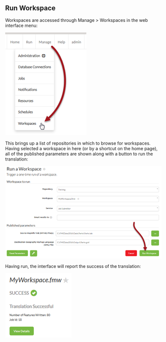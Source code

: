 ## Run Workspace ##

Workspaces are accessed through Manage &gt; Workspaces in the web interface menu:

![](./Images/Img1.25.ManageWorkspaces.png)

This brings up a list of repositories in which to browse for workspaces. Having selected a workspace in here (or by a shortcut on the home page), all of the published parameters are shown along with a button to run the translation:

![](./Images/Img1.26.WorkspaceInfoAndRunButton.png)

 Having run, the interface will report the success of the translation:

![](./Images/Img1.27.WorkspaceResultsSuccess.png)

